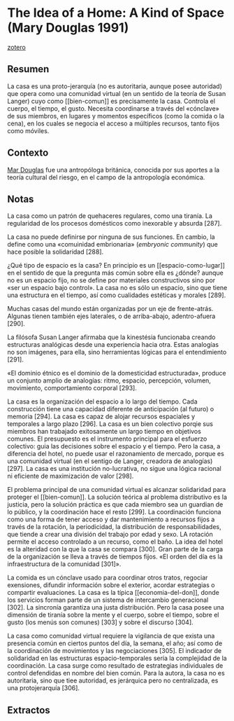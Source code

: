 # The Idea of a Home: A Kind of Space (Mary Douglas 1991)
[zotero](zotero://select/items/@douglas1991)

## Resumen

La casa es una proto-jerarquía (no es autoritaria, aunque posee autoridad) que opera como una comunidad virtual (en un sentido de la teoría de Susan Langer) cuyo como [[bien-comun]] es precisamente la casa. Controla el cuerpo, el tiempo, el gusto. Necesita coordinarse a través del «cónclave» de sus miembros, en lugares y momentos específicos (como la comida o la cena), en los cuales se negocia el acceso a múltiples recursos, tanto fijos como móviles.

## Contexto
[Mar Douglas](https://es.wikipedia.org/wiki/Mary_Douglas) fue una antropóloga británica, conocida por sus aportes a la teoría cultural del riesgo, en el campo de la antropología económica.

## Notas

La casa como un patrón de quehaceres regulares, como una tiranía. La regularidad de los procesos domésticos como inexorable y absurda [287].

La casa no puede definirse por ninguna de sus funciones. En cambio, la define como una «comuinidad embrionaria» (*embryonic community*) que hace posible la solidaridad [288].

¿Qué tipo de espacio es la casa? En principio es un [[espacio-como-lugar]] en el sentido de que la pregunta más común sobre ella es ¿dónde? aunque no es un espacio fijo, no se define por materiales constructivos sino por «ser un espacio bajo control». La casa no es sólo un espacio, sino que tiene una estructura en el tiempo, así como cualidades estéticas y morales [289].

Muchas casas del mundo están organizadas por un eje de frente-atrás. Algunas tienen también ejes laterales, o de arriba-abajo, adentro-afuera [290].

La filósofa Susan Langer afirmaba que la kinestésia funcionaba creando estructuras analógicas desde una experiencia hacia otra. Estas analogías no son imágenes, para ella, sino herramientas lógicas para el entendimiento [291].

«El dominio étnico es el dominio de la domesticidad estructurada», produce un conjunto amplio de analogías: ritmo, espacio, percepción, volumen, movimiento, comportamiento corporal [293].

La casa es la organización del espacio a lo largo del tiempo. Cada construcción tiene una capacidad diferente de anticipación (al futuro) o memoria [294]. La casa es capaz de alojar recursos espaciales y temporales a largo plazo [296]. La casa es un bien colectivo porqie sus miembros han trabajado exitosamente un largo tiempo en objetivos comunes. El presupuesto es el instrumento principal para el esfuerzo colectivo: guia las decisiones sobre el espacio y el tiempo. Pero la casa, a diferencia del hotel, no puede usar el razonamiento de mercado, porque es una comunidad virtual (en el sentigo de Langer, creadora de analogías) [297]. La casa es una institución no-lucrativa, no sigue una lógica racional ni eficiente de maximización de valor [298].

El problema principal de una comunidad virtual es alcanzar solidaridad para proteger el [[bien-comun]]. La solución teórica al problema distributivo es la justicia, pero la solución práctica es que cada miembro sea un guardian de lo público, y la coordinación hace el resto [299]. La coordinación funciona como una forma de tener acceso y dar mantenimiento a recursos fijos a través de la rotación, la periodicidad, la distribución de responsabilidades, que tiende a crear una división del trabajo por edad y sexo. LA rotación permite el acceso controlado a un recurso, como el baño. La idea del hotel es la alteridad con la que la casa se compara [300]. Gran parte de la carga de la organización se lleva a través de tiempos fijos. «El orden del día es la infraestructura de la comunidad [301]».

La comida es un cónclave usado para coordinar otros tratos, regociar exensiones, difundir información sobre el exterior, acordar estrategias o compartir evaluaciones. La casa es la típica [[economia-del-don]], donde los servicios forman parte de un sistema de intercambio generacional [302]. La sincronía garantiza una justa distribución. Pero la casa posee una dimensión de tiranía sobre la mente y el cuerpo, sobre el tiempo, sobre el gusto (los menús son comunes) [303] y sobre el discurso [304].

La casa como comunidad virtual requiere la vigilancia de que exista una presencia común en ciertos puntos del día, la semana, el año; así como de la coordinación de movimientos y las negociaciones [305]. El indicador de solidaridad en las estructuras espacio-temporales sería la complejidad de la coordinación. La casa surge como resultado de estrategias individuales de control defendidas en nombre del bien común. Para la autora, la casa no es autoritaria, sino que tiee autoridad, es jerárquica pero no centralizada, es una protojerarquía [306].

## Extractos

